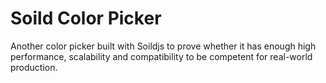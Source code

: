 # Soild Color Picker

Another color picker built with Soildjs to prove whether it has enough high performance, scalability and compatibility to be competent for real-world production.
